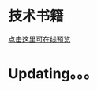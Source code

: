 # 技术书籍

[点击这里可在线预览](https://timgle.com/2019/05/21/it%E4%BA%92%E8%81%94%E7%BD%91%E4%B9%A6%E7%B1%8D%E5%9C%A8%E7%BA%BF%E4%B8%8B%E8%BD%BD%E9%A2%84%E8%A7%88/) 

# Updating。。。
